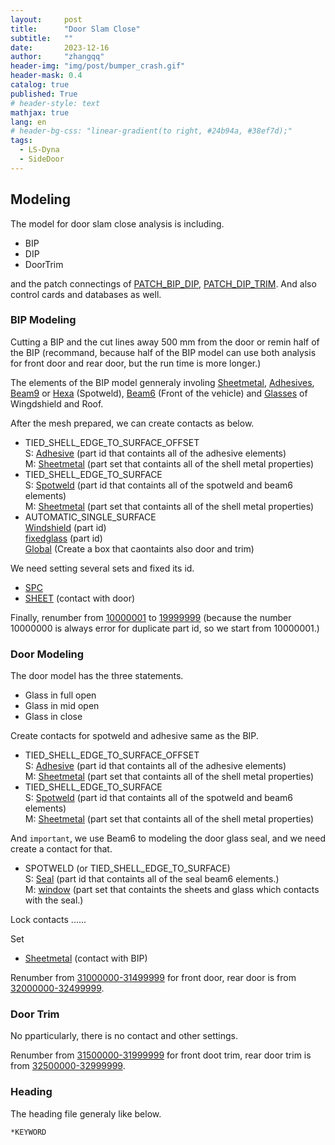 ```yaml
---
layout:     post
title:      "Door Slam Close"
subtitle:   ""
date:       2023-12-16
author:     "zhangqq"
header-img: "img/post/bumper_crash.gif"
header-mask: 0.4
catalog: true
published: True
# header-style: text
mathjax: true
lang: en
# header-bg-css: "linear-gradient(to right, #24b94a, #38ef7d);"
tags:
  - LS-Dyna
  - SideDoor
---
```


## Modeling
The model for door slam close analysis is including.
- BIP
- DIP
- DoorTrim

and the patch connectings of [PATCH_BIP_DIP](), [PATCH_DIP_TRIM](). And also control cards and databases as well.


### BIP Modeling
Cutting a BIP and the cut lines away 500 mm from the door or remin half of the BIP (recommand, because half of the BIP model can use both analysis for front door and rear door, but the run time is more longer.)

The elements of the BIP model genneraly involing [Sheetmetal](), [Adhesives](), [Beam9]() or [Hexa]() (Spotweld), [Beam6]() (Front of the vehicle) and [Glasses]() of Wingdshield and Roof.

After the mesh prepared, we can create contacts as below.
- TIED_SHELL_EDGE_TO_SURFACE_OFFSET  
    S: [Adhesive]() (part id that containts all of the adhesive elements)  
    M: [Sheetmetal]() (part set that containts all of the shell metal properties)
- TIED_SHELL_EDGE_TO_SURFACE  
    S: [Spotweld]() (part id that containts all of the spotweld and beam6 elements)  
    M: [Sheetmetal]() (part set that containts all of the shell metal properties)
- AUTOMATIC_SINGLE_SURFACE  
    [Windshield]() (part id)  
    [fixedglass]() (part id)  
    [Global]() (Create a box that caontaints also door and trim)

We need setting several sets and fixed its id.
- [SPC]()
- [SHEET]() (contact with door)

Finally, renumber from [10000001]() to [19999999]() (because the number 10000000 is always error for duplicate part id, so we start from 10000001.)

### Door Modeling
The door model has the three statements.
- Glass in full open
- Glass in mid open
- Glass in close

Create contacts for spotweld and adhesive same as the BIP.
- TIED_SHELL_EDGE_TO_SURFACE_OFFSET  
    S: [Adhesive]() (part id that containts all of the adhesive elements)  
    M: [Sheetmetal]() (part set that containts all of the shell metal properties)
- TIED_SHELL_EDGE_TO_SURFACE  
    S: [Spotweld]() (part id that containts all of the spotweld and beam6 elements)  
    M: [Sheetmetal]() (part set that containts all of the shell metal properties)

And `important`, we use Beam6 to modeling the door glass seal, and we need create a contact for that.
- SPOTWELD (or TIED_SHELL_EDGE_TO_SURFACE)  
    S: [Seal]() (part id that containts all of the seal beam6 elements.)  
    M: [window]() (part set that containts the sheets and glass which contacts with the seal.)

Lock contacts
......

Set
- [Sheetmetal]() (contact with BIP)

Renumber from [31000000-31499999]() for front door, rear door is from [32000000-32499999]().


### Door Trim
No pparticularly, there is no contact and other settings.

Renumber from [31500000-31999999]() for front doot trim, rear door trim is from [32500000-32999999]().

### Heading
The heading file generaly like below.
```
*KEYWORD



